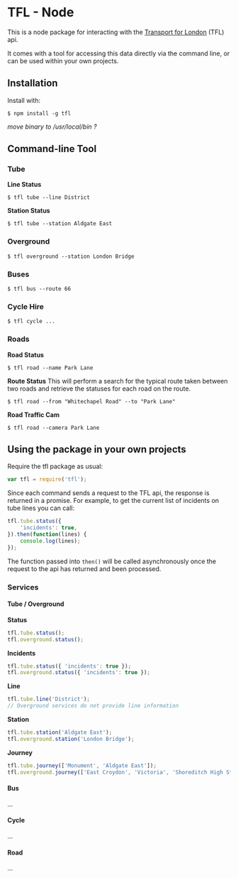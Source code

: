 # TFL - Node

This is a node package for interacting with the [Transport for London](http://tfl.co.uk) (TFL) api.

It comes with a tool for accessing this data directly via the command line, or can be used within your own projects.

## Installation

Install with:

```
$ npm install -g tfl
```

_move binary to /usr/local/bin ?_

## Command-line Tool

### Tube

**Line Status**
```
$ tfl tube --line District
```

**Station Status**
```
$ tfl tube --station Aldgate East
```

### Overground
```
$ tfl overground --station London Bridge
```

### Buses
```
$ tfl bus --route 66
```

### Cycle Hire
```
$ tfl cycle ...
```

### Roads

**Road Status**
```
$ tfl road --name Park Lane
```

**Route Status**
This will perform a search for the typical route taken between two roads and retrieve the statuses for each road on the route.
```
$ tfl road --from "Whitechapel Road" --to "Park Lane"
```

**Road Traffic Cam**
```
$ tfl road --camera Park Lane
```

## Using the package in your own projects

Require the tfl package as usual:

```js
var tfl = require('tfl');
```

Since each command sends a request to the TFL api, the response is returned in a promise. For example, to get the current list of incidents on tube lines you can call:

```js
tfl.tube.status({
    'incidents': true,
}).then(function(lines) {
    console.log(lines);
});
```

The function passed into `then()` will be called asynchronously once the request to the api has returned and been processed.

### Services

#### Tube / Overground

**Status**
```js
tfl.tube.status();
tfl.overground.status();
```

**Incidents**
```js
tfl.tube.status({ 'incidents': true });
tfl.overground.status({ 'incidents': true });
```

**Line**
```js
tfl.tube.line('District');
// Overground services do not provide line information
```

**Station**
```js
tfl.tube.station('Aldgate East');
tfl.overground.station('London Bridge');
```

**Journey**
```js
tfl.tube.journey(['Monument', 'Aldgate East']);
tfl.overground.journey(['East Croydon', 'Victoria', 'Shoreditch High Street']);
```

#### Bus
...

#### Cycle
...

#### Road
...